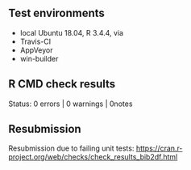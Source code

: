 ## Test environments

* local Ubuntu 18.04, R 3.4.4, via
* Travis-CI
* AppVeyor
* win-builder

## R CMD check results

Status: 0 errors | 0 warnings | 0notes

## Resubmission

Resubmission due to failing unit tests: https://cran.r-project.org/web/checks/check_results_bib2df.html
